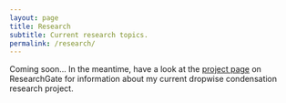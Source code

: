 ```yaml
---
layout: page
title: Research
subtitle: Current research topics.
permalink: /research/
---
```


Coming soon... In the meantime, have a look at the [project page](https://www.researchgate.net/project/Dropwise-condensation-of-low-surface-tension-fluids) on ResearchGate for information about my current dropwise condensation research project.